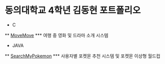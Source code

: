 동의대학교 4학년 김동현 포트폴리오
=============
* C

** [MoveMove](https://github.com/emboob/DB-TeamProject)
*** 여행 중 영화 및 드라마 소개 시스템

* JAVA

** [SearchMyPokemon](https://github.com/emboob/SW-DesignEngineering)
*** 사용자별 포켓몬 추천 시스템 및 포켓몬 이상형 월드컵
